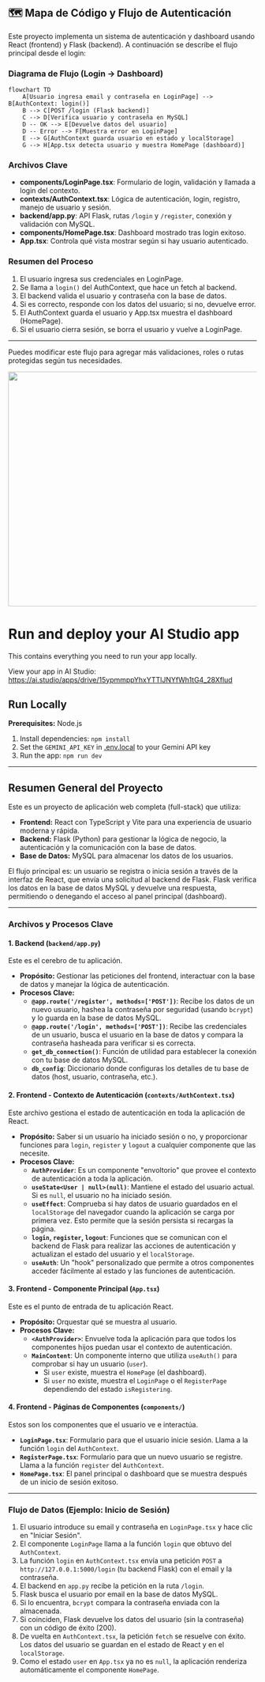 ## 🗺️ Mapa de Código y Flujo de Autenticación

Este proyecto implementa un sistema de autenticación y dashboard usando React (frontend) y Flask (backend). A continuación se describe el flujo principal desde el login:

### Diagrama de Flujo (Login → Dashboard)

```mermaid
flowchart TD
    A[Usuario ingresa email y contraseña en LoginPage] --> B[AuthContext: login()]
    B --> C[POST /login (Flask backend)]
    C --> D[Verifica usuario y contraseña en MySQL]
    D -- OK --> E[Devuelve datos del usuario]
    D -- Error --> F[Muestra error en LoginPage]
    E --> G[AuthContext guarda usuario en estado y localStorage]
    G --> H[App.tsx detecta usuario y muestra HomePage (dashboard)]
```

### Archivos Clave

- **components/LoginPage.tsx**: Formulario de login, validación y llamada a login del contexto.
- **contexts/AuthContext.tsx**: Lógica de autenticación, login, registro, manejo de usuario y sesión.
- **backend/app.py**: API Flask, rutas `/login` y `/register`, conexión y validación con MySQL.
- **components/HomePage.tsx**: Dashboard mostrado tras login exitoso.
- **App.tsx**: Controla qué vista mostrar según si hay usuario autenticado.

### Resumen del Proceso

1. El usuario ingresa sus credenciales en LoginPage.
2. Se llama a `login()` del AuthContext, que hace un fetch al backend.
3. El backend valida el usuario y contraseña con la base de datos.
4. Si es correcto, responde con los datos del usuario; si no, devuelve error.
5. El AuthContext guarda el usuario y App.tsx muestra el dashboard (HomePage).
6. Si el usuario cierra sesión, se borra el usuario y vuelve a LoginPage.

---
Puedes modificar este flujo para agregar más validaciones, roles o rutas protegidas según tus necesidades.
<div align="center">
<img width="1200" height="475" alt="GHBanner" src="https://github.com/user-attachments/assets/0aa67016-6eaf-458a-adb2-6e31a0763ed6" />
</div>

# Run and deploy your AI Studio app

This contains everything you need to run your app locally.

View your app in AI Studio: https://ai.studio/apps/drive/15ypmmppYhxYTTlJNYfWh1tG4_28Xflud

## Run Locally

**Prerequisites:**  Node.js


1. Install dependencies:
   `npm install`
2. Set the `GEMINI_API_KEY` in [.env.local](.env.local) to your Gemini API key
3. Run the app:
   `npm run dev`

---

## Resumen General del Proyecto

Este es un proyecto de aplicación web completa (full-stack) que utiliza:
- **Frontend:** React con TypeScript y Vite para una experiencia de usuario moderna y rápida.
- **Backend:** Flask (Python) para gestionar la lógica de negocio, la autenticación y la comunicación con la base de datos.
- **Base de Datos:** MySQL para almacenar los datos de los usuarios.

El flujo principal es: un usuario se registra o inicia sesión a través de la interfaz de React, que envía una solicitud al backend de Flask. Flask verifica los datos en la base de datos MySQL y devuelve una respuesta, permitiendo o denegando el acceso al panel principal (dashboard).

---

### Archivos y Procesos Clave

#### 1. Backend (`backend/app.py`)

Este es el cerebro de tu aplicación.
- **Propósito:** Gestionar las peticiones del frontend, interactuar con la base de datos y manejar la lógica de autenticación.
- **Procesos Clave:**
    - **`@app.route('/register', methods=['POST'])`**: Recibe los datos de un nuevo usuario, hashea la contraseña por seguridad (usando `bcrypt`) y lo guarda en la base de datos MySQL.
    - **`@app.route('/login', methods=['POST'])`**: Recibe las credenciales de un usuario, busca el usuario en la base de datos y compara la contraseña hasheada para verificar si es correcta.
    - **`get_db_connection()`**: Función de utilidad para establecer la conexión con tu base de datos MySQL.
    - **`db_config`**: Diccionario donde configuras los detalles de tu base de datos (host, usuario, contraseña, etc.).

#### 2. Frontend - Contexto de Autenticación (`contexts/AuthContext.tsx`)

Este archivo gestiona el estado de autenticación en toda la aplicación de React.
- **Propósito:** Saber si un usuario ha iniciado sesión o no, y proporcionar funciones para `login`, `register` y `logout` a cualquier componente que las necesite.
- **Procesos Clave:**
    - **`AuthProvider`**: Es un componente "envoltorio" que provee el contexto de autenticación a toda la aplicación.
    - **`useState<User | null>(null)`**: Mantiene el estado del usuario actual. Si es `null`, el usuario no ha iniciado sesión.
    - **`useEffect`**: Comprueba si hay datos de usuario guardados en el `localStorage` del navegador cuando la aplicación se carga por primera vez. Esto permite que la sesión persista si recargas la página.
    - **`login`, `register`, `logout`**: Funciones que se comunican con el backend de Flask para realizar las acciones de autenticación y actualizan el estado del usuario y el `localStorage`.
    - **`useAuth`**: Un "hook" personalizado que permite a otros componentes acceder fácilmente al estado y las funciones de autenticación.

#### 3. Frontend - Componente Principal (`App.tsx`)

Este es el punto de entrada de tu aplicación React.
- **Propósito:** Orquestar qué se muestra al usuario.
- **Procesos Clave:**
    - **`<AuthProvider>`**: Envuelve toda la aplicación para que todos los componentes hijos puedan usar el contexto de autenticación.
    - **`MainContent`**: Un componente interno que utiliza `useAuth()` para comprobar si hay un usuario (`user`).
        - Si `user` existe, muestra el `HomePage` (el dashboard).
        - Si `user` no existe, muestra el `LoginPage` o el `RegisterPage` dependiendo del estado `isRegistering`.

#### 4. Frontend - Páginas de Componentes (`components/`)

Estos son los componentes que el usuario ve e interactúa.
- **`LoginPage.tsx`**: Formulario para que el usuario inicie sesión. Llama a la función `login` del `AuthContext`.
- **`RegisterPage.tsx`**: Formulario para que un nuevo usuario se registre. Llama a la función `register` del `AuthContext`.
- **`HomePage.tsx`**: El panel principal o dashboard que se muestra después de un inicio de sesión exitoso.

---

### Flujo de Datos (Ejemplo: Inicio de Sesión)

1.  El usuario introduce su email y contraseña en `LoginPage.tsx` y hace clic en "Iniciar Sesión".
2.  El componente `LoginPage` llama a la función `login` que obtuvo del `AuthContext`.
3.  La función `login` en `AuthContext.tsx` envía una petición `POST` a `http://127.0.0.1:5000/login` (tu backend Flask) con el email y la contraseña.
4.  El backend en `app.py` recibe la petición en la ruta `/login`.
5.  Flask busca el usuario por email en la base de datos MySQL.
6.  Si lo encuentra, `bcrypt` compara la contraseña enviada con la almacenada.
7.  Si coinciden, Flask devuelve los datos del usuario (sin la contraseña) con un código de éxito (200).
8.  De vuelta en `AuthContext.tsx`, la petición `fetch` se resuelve con éxito. Los datos del usuario se guardan en el estado de React y en el `localStorage`.
9.  Como el estado `user` en `App.tsx` ya no es `null`, la aplicación renderiza automáticamente el componente `HomePage`.
